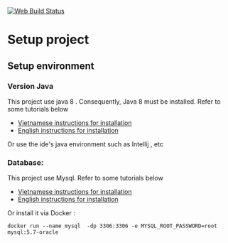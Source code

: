 [![Web Build Status](https://github.com/google/filament/workflows/Web/badge.svg)](https://github.com/dangducminh/se15.2/actions?query=workflow)

# Setup project
## Setup environment
### Version Java
This project use java 8 . Consequently, Java 8 must be installed.
Refer to some tutorials below
- [Vietnamese instructions for installation](https://hocjava.com/cai-dat-java-tren-windows-10/)
- [English instructions for installation](https://phoenixnap.com/kb/install-java-windows)

Or use the ide's java environment such as Intellij , etc
### Database:
This project use Mysql. Refer to some tutorials below
- [Vietnamese instructions for installation](https://openplanning.net/10221/cai-dat-co-so-du-lieu-mysql-tren-windows)
- [English instructions for installation](https://www.freecodecamp.org/news/how-to-install-mysql-workbench-on-windows/)

Or install it via Docker :

`docker run --name mysql  -dp 3306:3306 -e MYSQL_ROOT_PASSWORD=root  mysql:5.7-oracle`

